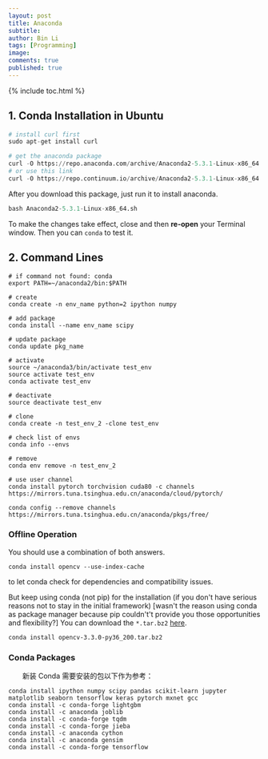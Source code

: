 ```yaml
---
layout: post
title: Anaconda
subtitle:
author: Bin Li
tags: [Programming]
image: 
comments: true
published: true
---
```


{% include toc.html %}


## 1. Conda Installation in Ubuntu
```python
# install curl first
sudo apt-get install curl

# get the anaconda package
curl -O https://repo.anaconda.com/archive/Anaconda2-5.3.1-Linux-x86_64.sh
# or use this link
curl -O https://repo.continuum.io/archive/Anaconda2-5.3.1-Linux-x86_64.sh
```

After you download this package, just run it to install anaconda.

```python
bash Anaconda2-5.3.1-Linux-x86_64.sh
```

To make the changes take effect, close and then **re-open** your Terminal window. Then you can `conda` to test it.

## 2. Command Lines

```shell
# if command not found: conda
export PATH=~/anaconda2/bin:$PATH

# create
conda create -n env_name python=2 ipython numpy

# add package
conda install --name env_name scipy

# update package
conda update pkg_name

# activate
source ~/anaconda3/bin/activate test_env
source activate test_env
conda activate test_env

# deactivate
source deactivate test_env

# clone
conda create -n test_env_2 -clone test_env

# check list of envs
conda info --envs

# remove
conda env remove -n test_env_2

# use user channel
conda install pytorch torchvision cuda80 -c channels https://mirrors.tuna.tsinghua.edu.cn/anaconda/cloud/pytorch/

conda config --remove channels https://mirrors.tuna.tsinghua.edu.cn/anaconda/pkgs/free/
```

### Offline Operation
You should use a combination of both answers.

```shell
conda install opencv --use-index-cache
```

to let conda check for dependencies and compatibility issues.

But keep using conda (not pip) for the installation (if you don't have serious reasons not to stay in the initial framework) [wasn't the reason using conda as package manager because pip couldn't't provide you those opportunities and flexibility?] You can download the `*.tar.bz2` [here](https://anaconda.org/anaconda/repo).

```
conda install opencv-3.3.0-py36_200.tar.bz2
```

### Conda Packages
　　新装 Conda 需要安装的包以下作为参考：

```shell
conda install ipython numpy scipy pandas scikit-learn jupyter matplotlib seaborn tensorflow keras pytorch mxnet gcc
conda install -c conda-forge lightgbm
conda install -c anaconda joblib
conda install -c conda-forge tqdm
conda install -c conda-forge jieba
conda install -c anaconda cython
conda install -c anaconda gensim
conda install -c conda-forge tensorflow
```

